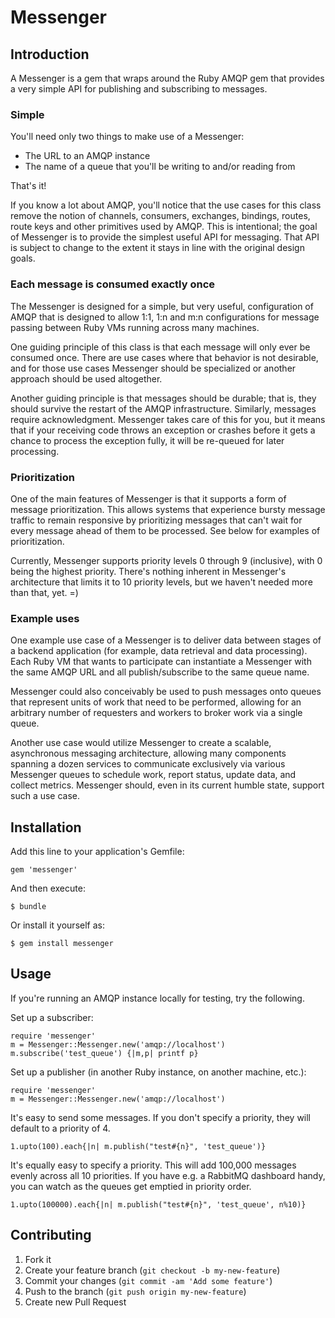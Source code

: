 # Messenger

## Introduction

A Messenger is a gem that wraps around the Ruby AMQP gem that provides
a very simple API for publishing and subscribing to messages.

### Simple
You'll need only two things to make use of a Messenger:
 - The URL to an AMQP instance
 - The name of a queue that you'll be writing to and/or reading from

That's it!

If you know a lot about AMQP, you'll notice that the use cases for
this class remove the notion of channels, consumers, exchanges,
bindings, routes, route keys and other primitives used by AMQP.  This
is intentional; the goal of Messenger is to provide the simplest
useful API for messaging.  That API is subject to change to the extent
it stays in line with the original design goals.

### Each message is consumed exactly once

The Messenger is designed for a simple, but very useful, configuration
of AMQP that is designed to allow 1:1, 1:n and m:n configurations for
message passing between Ruby VMs running across many machines.

One guiding principle of this class is that each message will only
ever be consumed once.  There are use cases where that behavior is not
desirable, and for those use cases Messenger should be specialized or
another approach should be used altogether.

Another guiding principle is that messages should be durable; that is,
they should survive the restart of the AMQP infrastructure.
Similarly, messages require acknowledgment.  Messenger takes care of
this for you, but it means that if your receiving code throws an
exception or crashes before it gets a chance to process the exception
fully, it will be re-queued for later processing.

### Prioritization

One of the main features of Messenger is that it supports a form of
message prioritization.  This allows systems that experience bursty
message traffic to remain responsive by prioritizing messages that
can't wait for every message ahead of them to be processed.  See below
for examples of prioritization.

Currently, Messenger supports priority levels 0 through 9 (inclusive),
with 0 being the highest priority.  There's nothing inherent in
Messenger's architecture that limits it to 10 priority levels, but we
haven't needed more than that, yet. =)

### Example uses

One example use case of a Messenger is to deliver data between stages
of a backend application (for example, data retrieval and data
processing).  Each Ruby VM that wants to participate can instantiate a
Messenger with the same AMQP URL and all publish/subscribe to the same
queue name.

Messenger could also conceivably be used to push messages onto queues
that represent units of work that need to be performed, allowing for
an arbitrary number of requesters and workers to broker work via a
single queue.

Another use case would utilize Messenger to create a scalable,
asynchronous messaging architecture, allowing many components spanning
a dozen services to communicate exclusively via various Messenger
queues to schedule work, report status, update data, and collect
metrics.  Messenger should, even in its current humble state, support
such a use case.

## Installation

Add this line to your application's Gemfile:

    gem 'messenger'

And then execute:

    $ bundle

Or install it yourself as:

    $ gem install messenger

## Usage

If you're running an AMQP instance locally for testing, try the following.

Set up a subscriber:

    require 'messenger'
    m = Messenger::Messenger.new('amqp://localhost')
    m.subscribe('test_queue') {|m,p| printf p}

Set up a publisher (in another Ruby instance, on another machine, etc.):

    require 'messenger'
    m = Messenger::Messenger.new('amqp://localhost')

It's easy to send some messages.  If you don't specify a priority,
they will default to a priority of 4.

    1.upto(100).each{|n| m.publish("test#{n}", 'test_queue')}

It's equally easy to specify a priority.  This will add 100,000
messages evenly across all 10 priorities.  If you have e.g. a RabbitMQ
dashboard handy, you can watch as the queues get emptied in priority
order.

    1.upto(100000).each{|n| m.publish("test#{n}", 'test_queue', n%10)}

## Contributing

1. Fork it
2. Create your feature branch (`git checkout -b my-new-feature`)
3. Commit your changes (`git commit -am 'Add some feature'`)
4. Push to the branch (`git push origin my-new-feature`)
5. Create new Pull Request
